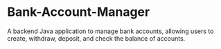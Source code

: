 # Bank-Account-Manager
A backend Java application to manage bank accounts, allowing users to create, withdraw, deposit, and check the balance of accounts.
